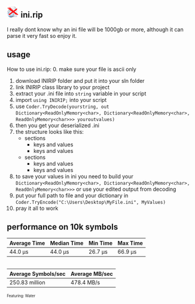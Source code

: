 ## <img src="inirip.png" alt="inirip" width="32" height="32"> ini.rip

I really dont know why an ini file will be 1000gb or more, although it can parse it very fast so enjoy it.

## usage

How to use ini.rip:
0. make sure your file is ascii only
1. download INIRIP folder and put it into your sln folder
2. link INIRIP class library to your project
3. extract your .ini file into `string` variable in your script
4. import `using INIRIP;` into your script
5.  use `Coder.TryDecode(yourstring, out Dictionary<ReadOnlyMemory<char>, Dictionary<ReadOnlyMemory<char>, ReadOnlyMemory<char>>> youroutvalues)`
6. then you get your deserialized .ini
7. the structure looks like this:
	* sections
		* keys and values
		* keys and values
	* sections
		* keys and values
		* keys and values
8. to save your values in ini you need to build your `Dictionary<ReadOnlyMemory<char>, Dictionary<ReadOnlyMemory<char>, ReadOnlyMemory<char>>>` or use your edited output from decoding
9. put your full path to file and your dictionary in `Coder.TryEncode("C:\Users\Desktop\MyFile.ini", MyValues)`
10. pray it all to work

## performance on 10k symbols
| Average Time | Median Time | Min Time | Max Time |
|-|-|-|-|
| 44.0 µs        | 44.0 µs       | 26.7 µs      | 66.9 µs    |
######
| Average Symbols/sec | Average MB/sec    |
|-|-|
| 250.83 million       | 478.4 MB/s       |

<sub><sup>Featuring: Water</sup></sub>
